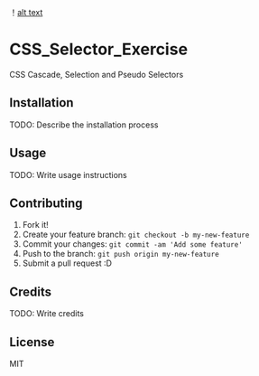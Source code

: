 ！[alt text](/images/House-Cleaning-Banner.png "Logo Title Text")

# CSS_Selector_Exercise
 CSS Cascade, Selection and Pseudo Selectors

 ## Installation
TODO: Describe the installation process

## Usage

TODO: Write usage instructions

## Contributing

1. Fork it!
2. Create your feature branch: `git checkout -b my-new-feature`
3. Commit your changes: `git commit -am 'Add some feature'`
4. Push to the branch: `git push origin my-new-feature`
5. Submit a pull request :D

## Credits

TODO: Write credits

## License

MIT